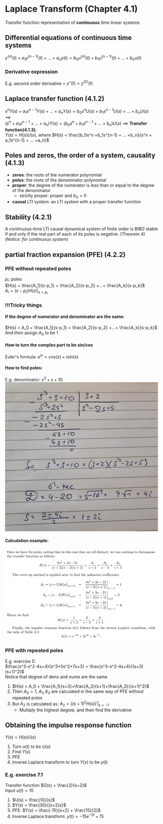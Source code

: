 # Laplace Transform (Chapter 4.1)
Transfer function representation of **continuous** time linear systems

## Differential equations of continuous time systems
$y^{(n)}(t)+a_1y^{(n-1)}(t) + ... +a_ny(t) = b_0u^{(n)}(t)+b_1u^{(n-1)}(t)+...+b_nu(t)$  
### Derivative expression
E.g. second order derivative = $y''(t) = y^{(2)}(t)$

## Laplace transfer function (4.1.2)
$s^nY(s) + a_1s^{n-1}Y(s) + ... + a_nY(s) = b_0s^nU(s) + b_1s^{n-1}U(s) +...+b_nU(s)$  
==>  
$(s^n + a_1s^{n-1} + ... +a_n) Y(s) = (b_0s^n +b_1s^{n-1} + ... +b_n)U(s)$
==> **Transfer function(4.1.3)**:  
$Y(s) = H(s) U(s)$, where $H(s) = \frac{b_0s^n +b_1s^{n-1} + ... +b_n}{s^n + a_1s^{n-1} + ... +a_n}$

## Poles and zeros, the order of a system, causality (4.1.3)
+ **zeros**: the roots of the numerator polynomial
+ **poles**: the roots of the denominator polynomial
+ **proper**: the degree of the numerator is less than or equal to the degree of the denominator
  + strictly proper: proper and $b_0 = 0$
+ **causal** LTI system: an LTI system with a proper transfer function

## Stability (4.2.1)
A continuous-time LTI causal dynamical system of finite order is BIBO stable if and only if the real part of each of its poles is negative. (Theorem 4) 
(*Notice: for continuous system*)

## partial fraction expansion (PFE) (4.2.2)
### PFE without repeated poles
$p_i$: poles  
$H(s) = \frac{A_1}{s-p_1} + \frac{A_2}{s-p_2} +...+ \frac{A_k}{s-p_k}$  
$A_i = (s-p_i)H(s)|_{s = p_i}$  

### **!!!Tricky things**

#### If the degree of numerator and denominator are the same:  
$H(s) = A_0 + \frac{A_1}{s-p_1} + \frac{A_2}{s-p_2} +...+ \frac{A_k}{s-p_k}$  
And then assign $A_0$ to be 1

#### How to turn the complex part to be sin/cos
Euler's formula: $e^{ix} = cos(x) + i sin(x)$  

#### How to find poles:
E.g. denominator: $s^3+s+10$
![](imgs/laplace.jpg)

#### Calculation example:
![](imgs/laplace2.png)

### PFE with repeated poles
E.g. exercise 5:  
$\frac{s^3-s^2-4s+4}{s^3+5s^2+7s+3} = \frac{s^3-s^2-4s+4}{(s+3)(s+1)^2}$  
Notice that degree of deno and nume are the same  
1. $H(s) = A_0 + \frac{A_1}{s+3}+\frac{A_2}{s+1}+\frac{A_3}{(s+1)^2}$   
2. Then $A_0 = 1$, $A_1, A_3$ are calculated in the same way of PFE without repeated poles  
3. But $A_2$ is calculated as: $A_2 = ((s+1)^2H(s))'|_{s = -1}$   
   + Multiply the highest degree, and then find the derivative

## Obtaining the impulse response function
$Y(s) = H(s) U(s)$
1. Turn $u(t)$ to be $U(s)$
2. Find $Y(s)$
3. PFE
4. Inverse Laplace transform to turn $Y(s)$ to be $y(t)$

### E.g. exercise 7.1
Transfer function $G(s) = \frac{3}{s+2}$  
Input $u(t) = 10$
1. $U(s) = \frac{10}{s}$
2. $Y(s) = \frac{30}{(s+2)s}$
3. PFE: $Y(s) = \frac{-15}{s+2} + \frac{15}{2}$
4. Inverse Laplace transform: $y(t) = -15e^{-2t} + 15$